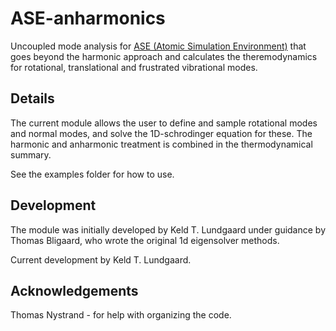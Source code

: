 # ASE-anharmonics
Uncoupled mode analysis for [ASE (Atomic Simulation Environment)](https://wiki.fysik.dtu.dk/ase/) that goes beyond the harmonic approach and calculates the theremodynamics for rotational, translational and frustrated vibrational modes. 

## Details 

The current module allows the user to define and sample rotational modes and normal modes, and solve the 1D-schrodinger equation for these. The harmonic and anharmonic treatment is combined in the thermodynamical summary. 

See the examples folder for how to use. 

## Development

The module was initially developed by Keld T. Lundgaard under guidance by Thomas Bligaard, who wrote the original 1d eigensolver methods. 

Current development by Keld T. Lundgaard.

## Acknowledgements
Thomas Nystrand - for help with organizing the code.


